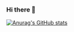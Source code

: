 ### Hi there 👋

[![Anurag's GitHub stats](https://github-readme-stats.vercel.app/api?username=kowalsking&show_icons=true&theme=onedark)](https://github.com/kowalsking/github-readme-stats)

<!--
**kowalsking/kowalsking** is a ✨ _special_ ✨ repository because its `README.md` (this file) appears on your GitHub profile.

Here are some ideas to get you started:

- 🔭 I’m currently working on ...
- 🌱 I’m currently learning ...
- 👯 I’m looking to collaborate on ...
- 🤔 I’m looking for help with ...
- 💬 Ask me about ...
- 📫 How to reach me: ...
- 😄 Pronouns: ...
- ⚡ Fun fact: ...
-->

